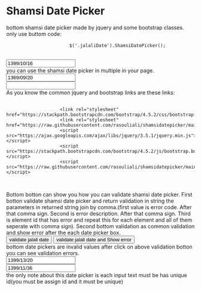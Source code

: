 <html>
	<body>
	<div class="container"> 
		<h1>Shamsi Date Picker</h1>
		<div class="row">
			<div class="col-12">
				bottom shamsi date picker made by jquery and some bootstrap classes. only use buttom code:
				<pre>
					<code>$('.jalaliDate').ShamsiDatePicker();</code>
				</pre>
			</div>
			<div class="col-12">
				<input type="text" id="shamsidate3" value="1399/10/16" class="jalaliDate"/>
			</div>
			<div class="col-12">
				you can use the shamsi date picker in multiple in your page.
			</div>
			<div class="col-6">
				<input type="text" id="shamsidate" value="1369/09/20" class="jalaliDate"/>
			</div>
			<div class="col-6">
				<input type="text" id="shamsidate2" value="" class="jalaliDate"/>
			</div>
			<div class="col-12">
				As you know the common jquery and bootstrap links are these links:
  				<pre>
					<code>
					&lt;link rel="stylesheet" href="https://stackpath.bootstrapcdn.com/bootstrap/4.5.2/css/bootstrap.min.css"&gt;
					&lt;link rel="stylesheet" href="https://raw.githubusercontent.com/rasouliali/shamsidatepicker/main/style.css"&gt;
					&lt;script src="https://ajax.googleapis.com/ajax/libs/jquery/3.5.1/jquery.min.js"&gt;&lt;/script&gt;
					&lt;script src="https://stackpath.bootstrapcdn.com/bootstrap/4.5.2/js/bootstrap.bundle.min.js"&gt;&lt;/script&gt;
					&lt;script src="https://raw.githubusercontent.com/rasouliali/shamsidatepicker/main/jalalidatepicker.js"&gt;&lt;/script&gt;
					</code>
				</pre>
			</div>
		</div>
		<div class="col-12">
			Bottom botton can show you how you can validate shamsi date picker. 
			First botton validate shamsi date picker and return validation in string the 
			parameters in returned string join by comma.(first value is error code. After that comma sign. Second is error description. After that comma sign. Third is element id that has error and repeat this 
			for each element and all of them seperate with comma sign).
			Second bottom validation as common validation and show error after the each date picker box.
		</div>
		<button class="btn btn-success mt-3" id="validatejalalidate">validate jalali date</button>
		<button class="btn btn-success mt-3" id="validatejalalidateandShowerror">validate jalali date and Show error</button>
		<div class="col-12">
			bottom date pickers are invalid values after click on above validation botton you can see validation errors.
		</div>
		<div class="col-12">
			<input type="text" id="shamsidate4" value="1399/13/20" class="jalaliDate"/>
		</div>
		<div class="col-12">
			<input type="text" id="shamsidate5" value="1399/11/36" class="jalaliDate"/>
		</div>
		<div class="col-12">
			the only note about this date picker is each input text must be has unique id(you must be assign id and it must be unique)
		</div>
	</div>
	<script>
	$('.jalaliDate').ShamsiDatePicker();
	$('#validatejalalidate').on('click , touchstart',function(){
		var validate = $('.jalaliDate').ShamsiDatePickerValidate();
		$('.ShamsiDatePickerValidate').remove();
		if(validate==true)
			$('body').append('<span class="ShamsiDatePickerValidate" style="color:red">تاریخ ها صحیح هستند</span>');
		else
		{
			$('body').append('<span class="ShamsiDatePickerValidate" style="color:red">'+validate+'</span>');
			//var errDataArr = validate.split(',');
			//for(var i=0;i<errDataArr.length;i+=3)
			//{
			//	var errorCode = errDataArr[i];
			//	var errorDesc = errDataArr[i+1];
			//	var errorElemId = errDataArr[i+2];
			//	$('#'+errorElemId).after('<span class="ShamsiDatePickerValidate" style="color:red">'+errorDesc+'</span>')
			//	$('#'+errorElemId).focus();
			//}
		}
	});
	$('#validatejalalidateandShowerror').on('click , touchstart',function(){
		var validate = $('.jalaliDate').ShamsiDatePickerValidateAndShowErr();
		
	});
	
	</script>

	</body>
</html>
